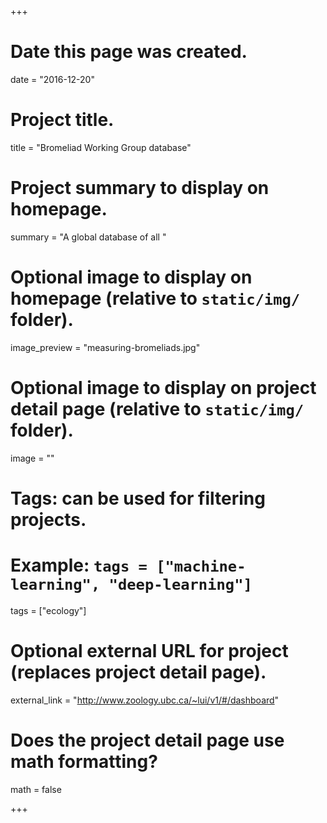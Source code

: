 +++
# Date this page was created.
date = "2016-12-20"

# Project title.
title = "Bromeliad Working Group database"

# Project summary to display on homepage.
summary = "A global database of all "

# Optional image to display on homepage (relative to `static/img/` folder).
image_preview = "measuring-bromeliads.jpg"

# Optional image to display on project detail page (relative to `static/img/` folder).
image = ""

# Tags: can be used for filtering projects.
# Example: `tags = ["machine-learning", "deep-learning"]`
tags = ["ecology"]

# Optional external URL for project (replaces project detail page).
external_link = "http://www.zoology.ubc.ca/~lui/v1/#/dashboard"

# Does the project detail page use math formatting?
math = false

+++
